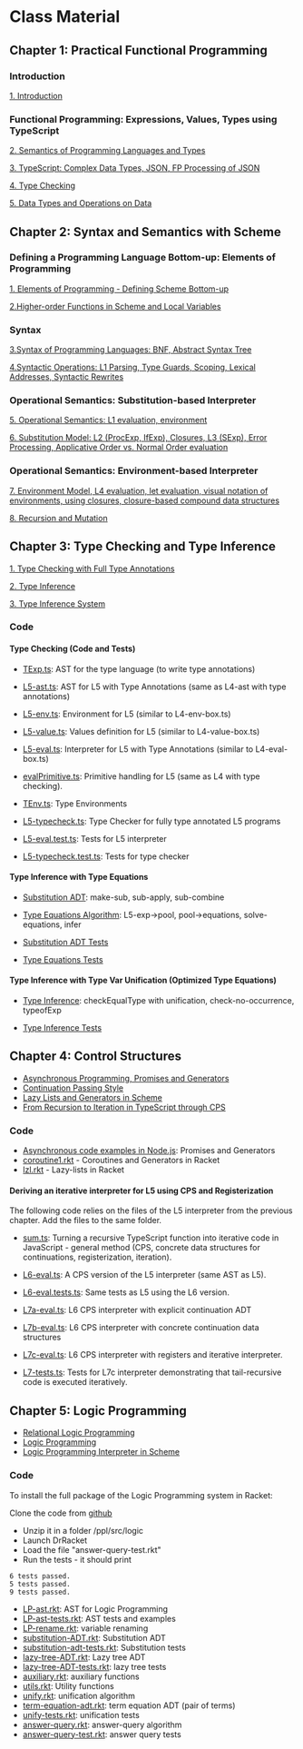 # Class Material

## Chapter 1: Practical Functional Programming

### Introduction

[1. Introduction](./class_material/chap1.html)

### Functional Programming: Expressions, Values, Types using TypeScript

[2. Semantics of Programming Languages and Types](./class_material/1.1TypescriptDatatypes.html)

[3. TypeScript: Complex Data Types, JSON, FP Processing of JSON](./class_material/1.2TypescriptJSON.html)

[4. Type Checking](./class_material/1.3TypescriptTypeChecking.html)

[5. Data Types and Operations on Data](./class_material/1.4TypesAndOperations.html)



## Chapter 2: Syntax and Semantics with Scheme

### Defining a Programming Language Bottom-up: Elements of Programming

[1. Elements of Programming - Defining Scheme Bottom-up](./class_material/2.1Scheme-bottom-up.html)

[2.Higher-order Functions in Scheme and Local Variables](./class_material/2.2Higher-Order-Functions-Let.html)

### Syntax

[3.Syntax of Programming Languages: BNF, Abstract Syntax Tree](./class_material/2.3Syntax.html)

[4.Syntactic Operations: L1 Parsing, Type Guards, Scoping, Lexical Addresses, Syntactic Rewrites](./class_material/2.4SyntacticOperations.html)


### Operational Semantics: Substitution-based Interpreter

[5. Operational Semantics: L1 evaluation, environment](./class_material/2.5OperationalSemantics.html)

[6. Substitution Model: L2 (ProcExp, IfExp), Closures, L3 (SExp), Error Processing, Applicative Order vs. Normal Order evaluation](./class_material/2.6SubstitutionModel.html)

### Operational Semantics: Environment-based Interpreter

[7. Environment Model, L4 evaluation, let evaluation, visual notation of environments, using closures, closure-based compound data structures](./class_material/2.7EnvironmentModel.html)

[8. Recursion and Mutation](./class_material/2.8RecursionMutation.md)



## Chapter 3: Type Checking and Type Inference

[1. Type Checking with Full Type Annotations](./class_material/3.1TypeChecking.html)

[2. Type Inference](./class_material/3.2TypeInference.html)

[3. Type Inference System](./class_material/3.3TypeInferenceSystem.html)


### Code

#### Type Checking (Code and Tests)
* [TExp.ts](https://github.com/bguppl/interpreters/blob/master/src/L5/TExp.ts): AST for the type language (to write type annotations)
* [L5-ast.ts](https://github.com/bguppl/interpreters/blob/master/src/L5/L5-ast.ts): AST for L5 with Type Annotations (same as L4-ast with type annotations)
* [L5-env.ts](https://github.com/bguppl/interpreters/blob/master/src/L5/L5-env.ts): Environment for L5 (similar to L4-env-box.ts)
* [L5-value.ts](https://github.com/bguppl/interpreters/blob/master/src/L5/L5-value.ts): Values definition for L5 (similar to L4-value-box.ts)
* [L5-eval.ts](https://github.com/bguppl/interpreters/blob/master/src/L5/L5-eval.ts): Interpreter for L5 with Type Annotations (similar to L4-eval-box.ts)
* [evalPrimitive.ts](https://github.com/bguppl/interpreters/blob/master/src/L5/evalPrimitive.ts): Primitive handling for L5 (same as L4 with type checking).
* [TEnv.ts](https://github.com/bguppl/interpreters/blob/master/src/L5/TEnv.ts): Type Environments
* [L5-typecheck.ts](https://github.com/bguppl/interpreters/blob/master/src/L5/L5-typecheck.ts): Type Checker for fully type annotated L5 programs

* [L5-eval.test.ts](https://github.com/bguppl/interpreters/blob/master/test/L5/L5-eval.test.ts): Tests for L5 interpreter
* [L5-typecheck.test.ts](https://github.com/bguppl/interpreters/blob/master/test/L5/L5-typecheck.test.ts): Tests for type checker

#### Type Inference with Type Equations
* [Substitution ADT](https://github.com/bguppl/interpreters/blob/master/src/L5/L5-substitution-adt.ts): make-sub, sub-apply, sub-combine
* [Type Equations Algorithm](https://github.com/bguppl/interpreters/blob/master/src/L5/L5-type-equations.ts): L5-exp->pool, pool->equations, solve-equations, infer

* [Substitution ADT Tests](https://github.com/bguppl/interpreters/blob/master/test/L5/L5-substitution-adt.test.ts)
* [Type Equations Tests](https://github.com/bguppl/interpreters/blob/master/test/L5/L5-type-equations.test.ts)

#### Type Inference with Type Var Unification (Optimized Type Equations)
* [Type Inference](https://github.com/bguppl/interpreters/blob/master/src/L5/L5-typeinference.ts): checkEqualType with unification, check-no-occurrence, typeofExp

* [Type Inference Tests](https://github.com/bguppl/interpreters/blob/master/test/L5/L5-typeinference.test.ts)



## Chapter 4: Control Structures

* [Asynchronous Programming, Promises and Generators](./class_material/4.1AsyncProgramming.html)
* [Continuation Passing Style](./class_material/4.2CPS.html)
* [Lazy Lists and Generators in Scheme](./class_material/4.3Generators.html)
* [From Recursion to Iteration in TypeScript through CPS](./class_material/4.4RecursionToIteration.html)

### Code

* [Asynchronous code examples in Node.js](https://github.com/bguppl/interpreters/blob/master/src/async/coroutine1.rkt): Promises and Generators
* [coroutine1.rkt](https://github.com/bguppl/interpreters/blob/master/src/async/coroutine1.rkt) - Coroutines and Generators in Racket
* [lzl.rkt](https://github.com/bguppl/interpreters/blob/master/src/async/lzl.rkt) - Lazy-lists in Racket

#### Deriving an iterative interpreter for L5 using CPS and Registerization

The following code relies on the files of the L5 interpreter from the previous chapter. Add the files to the same folder.

* [sum.ts](https://github.com/bguppl/interpreters/blob/master/src/cps/sum.ts): Turning a recursive TypeScript function into iterative code in JavaScript - general method (CPS, concrete data structures for continuations, registerization, iteration).

* [L6-eval.ts](https://github.com/bguppl/interpreters/blob/master/src/cps/L6-eval.ts): A CPS version of the L5 interpreter (same AST as L5).
* [L6-eval.tests.ts](https://github.com/bguppl/interpreters/blob/master/test/cps/L6-eval.test.ts): Same tests as L5 using the L6 version.

* [L7a-eval.ts](https://github.com/bguppl/interpreters/blob/master/src/cps/L7a-eval.ts): L6 CPS interpreter with explicit continuation ADT
* [L7b-eval.ts](https://github.com/bguppl/interpreters/blob/master/src/cps/L7b-eval.ts): L6 CPS interpreter with concrete continuation data structures
* [L7c-eval.ts](https://github.com/bguppl/interpreters/blob/master/src/cps/L7c-eval.ts): L6 CPS interpreter with registers and iterative interpreter.
* [L7-tests.ts](https://github.com/bguppl/interpreters/blob/master/test/cps/L7.test.ts): Tests for L7c interpreter demonstrating that tail-recursive code is executed iteratively.



## Chapter 5: Logic Programming

* [Relational Logic Programming](./class_material/5.1RelationalLogicProgramming.html)
* [Logic Programming](./class_material/5.2LogicProgramming.html)
* [Logic Programming Interpreter in Scheme](./class_material/5.3LPInterpreter.html)

### Code

To install the full package of the Logic Programming system in Racket:

Clone the code from [github](https://github.com/bguppl/interpreters/tree/master/src/logic)
* Unzip it in a folder /ppl/src/logic
* Launch DrRacket
* Load the file "answer-query-test.rkt"
* Run the tests - it should print
```
6 tests passed.
5 tests passed.
9 tests passed.
```

* [LP-ast.rkt](https://github.com/bguppl/interpreters/blob/master/src/logic/LP-ast.rkt): AST for Logic Programming
* [LP-ast-tests.rkt](https://github.com/bguppl/interpreters/blob/master/src/logic/LP-ast-tests.rkt): AST tests and examples
* [LP-rename.rkt](https://github.com/bguppl/interpreters/blob/master/src/logic/LP-rename.rkt): variable renaming
* [substitution-ADT.rkt](https://github.com/bguppl/interpreters/blob/master/src/logic/substitution-ADT.rkt): Substitution ADT
* [substitution-adt-tests.rkt](https://github.com/bguppl/interpreters/blob/master/src/logic/substitution-ADT-tests.rkt): Substitution tests
* [lazy-tree-ADT.rkt](https://github.com/bguppl/interpreters/blob/master/src/logic/lazy-tree-ADT.rkt): Lazy tree ADT
* [lazy-tree-ADT-tests.rkt](https://github.com/bguppl/interpreters/blob/master/src/logic/lazy-tree-ADT-tests.rkt): lazy tree tests
* [auxiliary.rkt](https://github.com/bguppl/interpreters/blob/master/src/logic/auxiliary.rkt): auxiliary functions
* [utils.rkt](https://github.com/bguppl/interpreters/blob/master/src/logic/utils.rkt): Utility functions
* [unify.rkt](https://github.com/bguppl/interpreters/blob/master/src/logic/unify.rkt): unification algorithm
* [term-equation-adt.rkt](https://github.com/bguppl/interpreters/blob/master/src/logic/term-equation-adt.rkt): term equation ADT (pair of terms)
* [unify-tests.rkt](https://github.com/bguppl/interpreters/blob/master/src/logic/unify-tests.rkt): unification tests
* [answer-query.rkt](https://github.com/bguppl/interpreters/blob/master/src/logic/answer-query.rkt): answer-query algorithm
* [answer-query-test.rkt](https://github.com/bguppl/interpreters/blob/master/src/logic/answer-query-test.rkt): answer query tests




